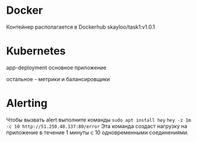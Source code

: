 # Docker 

Контейнер располагается в Dockerhub skayloo/task1:v1.0.1

# Kubernetes

app-deployment основное приложение

остальное - метрики и балансировщики

# Alerting
Чтобы вызвать alert выполните команды
```sudo apt install hey```
```hey -z 1m -c 10 http://51.250.40.137:80/error```
Эта команда создаст нагрузку на приложение в течение 1 минуты с 10 одновременными соединениями.


